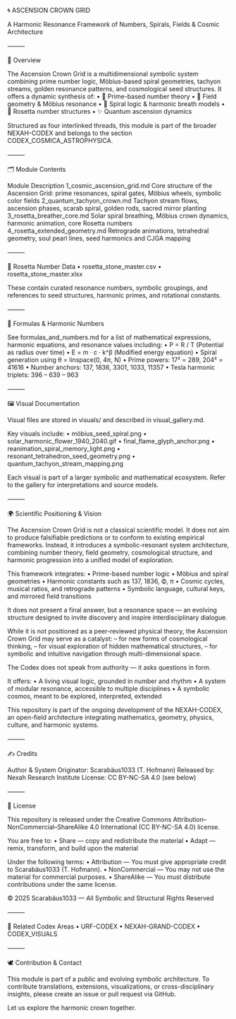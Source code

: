 🌀 ASCENSION CROWN GRID

A Harmonic Resonance Framework of Numbers, Spirals, Fields & Cosmic Architecture

⸻

📘 Overview

The Ascension Crown Grid is a multidimensional symbolic system combining prime number logic, Möbius-based spiral geometries, tachyon streams, golden resonance patterns, and cosmological seed structures. It offers a dynamic synthesis of:
	•	🧮 Prime-based number theory
	•	📐 Field geometry & Möbius resonance
	•	🌌 Spiral logic & harmonic breath models
	•	🔣 Rosetta number structures
	•	✨ Quantum ascension dynamics

Structured as four interlinked threads, this module is part of the broader NEXAH-CODEX and belongs to the section CODEX_COSMICA_ASTROPHYSICA.

⸻

🗂️ Module Contents

Module	Description
1_cosmic_ascension_grid.md	Core structure of the Ascension Grid: prime resonances, spiral gates, Möbius wheels, symbolic color fields
2_quantum_tachyon_crown.md	Tachyon stream flows, ascension phases, scarab spiral, golden rods, sacred mirror planting
3_rosetta_breather_core.md	Solar spiral breathing, Möbius crown dynamics, harmonic animation, core Rosetta numbers
4_rosetta_extended_geometry.md	Retrograde animations, tetrahedral geometry, soul pearl lines, seed harmonics and CJGA mapping


⸻

🔣 Rosetta Number Data
	•	rosetta_stone_master.csv
	•	rosetta_stone_master.xlsx

These contain curated resonance numbers, symbolic groupings, and references to seed structures, harmonic primes, and rotational constants.

⸻

📐 Formulas & Harmonic Numbers

See formulas_and_numbers.md for a list of mathematical expressions, harmonic equations, and resonance values including:
	•	P = R / T (Potential as radius over time)
	•	E = m · c · k^β (Modified energy equation)
	•	Spiral generation using θ = linspace(0, 4π, N)
	•	Prime powers: 17² = 289, 204² = 41616
	•	Number anchors: 137, 1836, 3301, 1033, 11357
	•	Tesla harmonic triplets: 396 – 639 – 963

⸻

🖼️ Visual Documentation

Visual files are stored in visuals/ and described in visual_gallery.md.

Key visuals include:
	•	möbius_seed_spiral.png
	•	solar_harmonic_flower_1940_2040.gif
	•	final_flame_glyph_anchor.png
	•	reanimation_spiral_memory_light.png
	•	resonant_tetrahedron_seed_geometry.png
	•	quantum_tachyon_stream_mapping.png

Each visual is part of a larger symbolic and mathematical ecosystem. Refer to the gallery for interpretations and source models.

⸻

🌍 Scientific Positioning & Vision

The Ascension Crown Grid is not a classical scientific model. It does not aim to produce falsifiable predictions or to conform to existing empirical frameworks. Instead, it introduces a symbolic-resonant system architecture, combining number theory, field geometry, cosmological structure, and harmonic progression into a unified model of exploration.

This framework integrates:
	•	Prime-based number logic
	•	Möbius and spiral geometries
	•	Harmonic constants such as 137, 1836, Φ, π
	•	Cosmic cycles, musical ratios, and retrograde patterns
	•	Symbolic language, cultural keys, and mirrored field transitions

It does not present a final answer, but a resonance space — an evolving structure designed to invite discovery and inspire interdisciplinary dialogue.

While it is not positioned as a peer-reviewed physical theory, the Ascension Crown Grid may serve as a catalyst:
– for new forms of cosmological thinking,
– for visual exploration of hidden mathematical structures,
– for symbolic and intuitive navigation through multi-dimensional space.

The Codex does not speak from authority — it asks questions in form.

It offers:
	•	A living visual logic, grounded in number and rhythm
	•	A system of modular resonance, accessible to multiple disciplines
	•	A symbolic cosmos, meant to be explored, interpreted, extended

This repository is part of the ongoing development of the NEXAH-CODEX, an open-field architecture integrating mathematics, geometry, physics, culture, and harmonic systems.

⸻

✍️ Credits

Author & System Originator: Scarabäus1033 (T. Hofmann)
Released by: Nexah Research Institute
License: CC BY-NC-SA 4.0 (see below)

⸻

📜 License

This repository is released under the
Creative Commons Attribution–NonCommercial–ShareAlike 4.0 International (CC BY-NC-SA 4.0) license.

You are free to:
	•	Share — copy and redistribute the material
	•	Adapt — remix, transform, and build upon the material

Under the following terms:
	•	Attribution — You must give appropriate credit to Scarabäus1033 (T. Hofmann).
	•	NonCommercial — You may not use the material for commercial purposes.
	•	ShareAlike — You must distribute contributions under the same license.

© 2025 Scarabäus1033 — All Symbolic and Structural Rights Reserved

⸻

🧭 Related Codex Areas
	•	URF-CODEX
	•	NEXAH-GRAND-CODEX
	•	CODEX_VISUALS

⸻

🕊️ Contribution & Contact

This module is part of a public and evolving symbolic architecture.
To contribute translations, extensions, visualizations, or cross-disciplinary insights, please create an issue or pull request via GitHub.

Let us explore the harmonic crown together.
